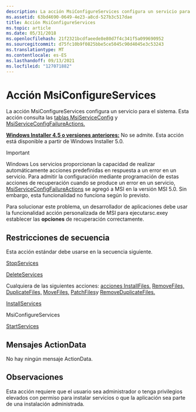 ```yaml
---
description: La acción MsiConfigureServices configura un servicio para el sistema. Esta acción consulta las tablas MsiServiceConfig y MsiServiceConfigFailureActions.
ms.assetid: 63bd4690-0649-4e23-a8cd-527b3c517dae
title: Acción MsiConfigureServices
ms.topic: article
ms.date: 05/31/2018
ms.openlocfilehash: 21f2321bcdfaeede8e80d7f4c341f5a099690952
ms.sourcegitcommit: d75fc10b9f0825bbe5ce5045c90d4045e3c53243
ms.translationtype: MT
ms.contentlocale: es-ES
ms.lasthandoff: 09/13/2021
ms.locfileid: "127071882"
---
```

# <a name="msiconfigureservices-action"></a>Acción MsiConfigureServices

La acción MsiConfigureServices configura un servicio para el sistema. Esta acción consulta las [tablas MsiServiceConfig](msiserviceconfig-table.md) y [MsiServiceConfigFailureActions.](msiserviceconfigfailureactions-table.md)

**[Windows Installer 4.5 o versiones anteriores:](not-supported-in-windows-installer-4-5.md)** No se admite. Esta acción está disponible a partir de Windows Installer 5.0.

> [!IMPORTANT]
>
> Windows Los servicios proporcionan la capacidad de realizar automáticamente acciones predefinidas en respuesta a un error en un servicio. Para admitir la configuración  mediante programación de estas acciones de recuperación cuando se produce un error en un servicio, [MsiServiceConfigFailureActions](msiserviceconfigfailureactions-table.md) se agregó a MSI en la versión MSI 5.0. Sin embargo, esta funcionalidad no funciona según lo previsto.
>
> Para solucionar este problema, un  desarrollador de aplicaciones debe  usar la funcionalidad acción personalizada de MSI para ejecutarsc.exey establecer las **opciones** de recuperación correctamente.

 

## <a name="sequence-restrictions"></a>Restricciones de secuencia

Esta acción estándar debe usarse en la secuencia siguiente.

[StopServices](stopservices-action.md)

[DeleteServices](deleteservices-action.md)

Cualquiera de las siguientes acciones: [acciones InstallFiles,](installfiles-action.md) [RemoveFiles,](removefiles-action.md) [DuplicateFiles,](duplicatefiles-action.md) [MoveFiles,](movefiles-action.md) [PatchFiles](patchfiles-action.md)y [RemoveDuplicateFiles.](removeduplicatefiles-action.md)

[InstallServices](installservices-action.md)

MsiConfigureServices

[StartServices](startservices-action.md)

## <a name="actiondata-messages"></a>Mensajes ActionData

No hay ningún mensaje ActionData.

## <a name="remarks"></a>Observaciones

Esta acción requiere que el usuario sea administrador o tenga privilegios elevados con permiso para instalar servicios o que la aplicación sea parte de una instalación administrada.

 

 



